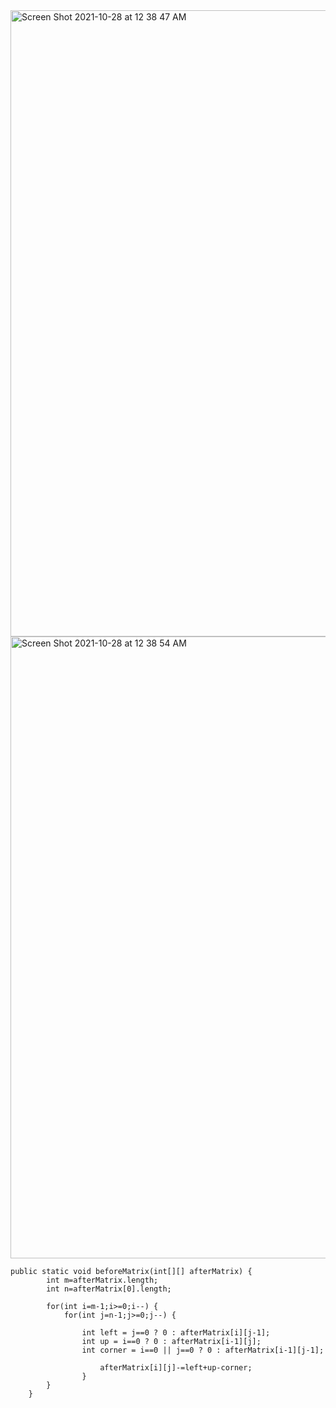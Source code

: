 <img width="1002" alt="Screen Shot 2021-10-28 at 12 38 47 AM" src="https://user-images.githubusercontent.com/37787994/139214186-bfb14159-d59e-4282-bfb3-084b41c8b58b.png">
<img width="995" alt="Screen Shot 2021-10-28 at 12 38 54 AM" src="https://user-images.githubusercontent.com/37787994/139214210-c8ccc382-fd7a-4c9a-98a1-82bc39280642.png">

```JS
public static void beforeMatrix(int[][] afterMatrix) {
		int m=afterMatrix.length;
		int n=afterMatrix[0].length;
		
		for(int i=m-1;i>=0;i--) {
			for(int j=n-1;j>=0;j--) {
				
				int left = j==0 ? 0 : afterMatrix[i][j-1];
				int up = i==0 ? 0 : afterMatrix[i-1][j];
				int corner = i==0 || j==0 ? 0 : afterMatrix[i-1][j-1];
				
					afterMatrix[i][j]-=left+up-corner;
				}			
		}		
	}
```
